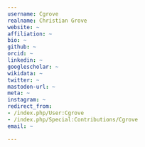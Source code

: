 ```yaml
---
username: Cgrove
realname: Christian Grove
website: ~
affiliation: ~
bio: ~
github: ~
orcid: ~
linkedin: ~
googlescholar: ~
wikidata: ~
twitter: ~
mastodon-url: ~
meta: ~
instagram: ~
redirect_from:
- /index.php/User:Cgrove
- /index.php/Special:Contributions/Cgrove
email: ~

---
```

